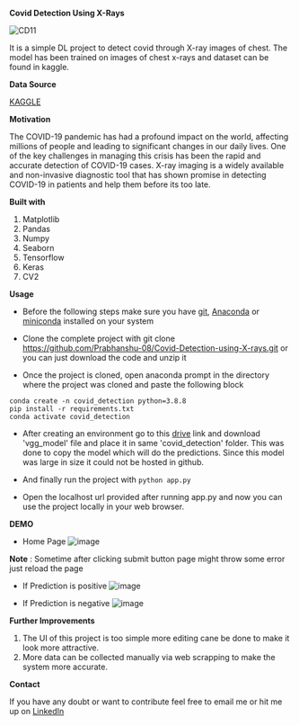 **Covid Detection Using X-Rays**



![CD11](https://user-images.githubusercontent.com/88246010/224085247-7604cb1a-1d99-4870-aac0-7d10d1560ad8.gif)


It is a simple DL project to detect covid through X-ray images of chest. The model has been trained on images of chest x-rays and dataset can be found in kaggle.

**Data Source**

[KAGGLE](https://www.kaggle.com/datasets/fusicfenta/chest-xray-for-covid19-detection)

**Motivation**

The COVID-19 pandemic has had a profound impact on the world, affecting millions of people and leading to significant changes in our daily lives. One of the key challenges in managing this crisis has been the rapid and accurate detection of COVID-19 cases. X-ray imaging is a widely available and non-invasive diagnostic tool that has shown promise in detecting COVID-19 in patients and help them before its too late.

**Built with**

1. Matplotlib
2. Pandas
3. Numpy
4. Seaborn
5. Tensorflow
6. Keras
7. CV2

**Usage**

* Before the following steps make sure you have [git](https://git-scm.com/download), [Anaconda](https://www.anaconda.com/) or [miniconda](https://docs.conda.io/en/latest/miniconda.html) installed on your system

* Clone the complete project with git clone https://github.com/Prabhanshu-08/Covid-Detection-using-X-rays.git or you can just download the code and unzip it

* Once the project is cloned, open anaconda prompt in the directory where the project was cloned and paste the following block

```
conda create -n covid_detection python=3.8.8
pip install -r requirements.txt
conda activate covid_detection 
```

* After creating an environment go to this [drive](https://drive.google.com/drive/folders/1-PjGd2T1dALs9ZJueatBMh8mL0bV3Mh2?usp=share_link) link and download 'vgg_model' file and place it in same 'covid_detection' folder. This was done to copy the model which will do the predictions. Since this model was large in size it could not be hosted in github.

* And finally run the project with
```python app.py```

* Open the localhost url provided after running app.py and now you can use the project locally in your web browser.

**DEMO**

* Home Page
![image](https://user-images.githubusercontent.com/88246010/221746732-ba4dc51d-44e7-401c-a01f-4a7c1913f9aa.png)

**Note** : Sometime after clicking submit button page might throw some error just reload the page

* If Prediction is positive
![image](https://user-images.githubusercontent.com/88246010/224083440-ac9ee0e7-bdc9-4a53-a0a0-d693504b2467.png)

* If Prediction is negative
![image](https://user-images.githubusercontent.com/88246010/221746996-61fcd9a4-5b28-425a-9136-f18e1da864aa.png)

**Further Improvements**
1. The UI of this project is too simple more editing cane be done to make it look more attractive.
2. More data can be collected manually via web scrapping to make the system more accurate.

**Contact**

If you have any doubt or want to contribute feel free to email me or hit me up on [LinkedIn](https://www.linkedin.com/in/prabhanshu-gupta-71248118a/
)
